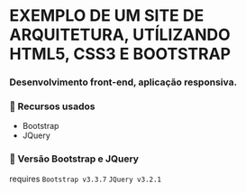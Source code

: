 # EXEMPLO DE UM SITE DE ARQUITETURA, UTÍLIZANDO HTML5, CSS3 E BOOTSTRAP  

### Desenvolvimento front-end, aplicação responsiva.

### :pushpin:  Recursos usados ​​

* Bootstrap 
* JQuery 

### :pushpin: Versão Bootstrap e JQuery

requires ```Bootstrap v3.3.7```
         ```JQuery v3.2.1```



